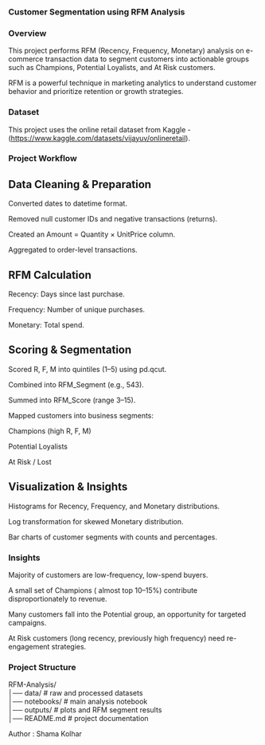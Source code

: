 ### Customer Segmentation using RFM Analysis
### Overview

This project performs RFM (Recency, Frequency, Monetary) analysis on e-commerce transaction data to segment customers into actionable groups such as Champions, Potential Loyalists, and At Risk customers.

RFM is a powerful technique in marketing analytics to understand customer behavior and prioritize retention or growth strategies.

### Dataset
This project uses the online retail dataset from Kaggle - (https://www.kaggle.com/datasets/vijayuv/onlineretail).
### Project Workflow

## Data Cleaning & Preparation

Converted dates to datetime format.

Removed null customer IDs and negative transactions (returns).

Created an Amount = Quantity × UnitPrice column.

Aggregated to order-level transactions.

## RFM Calculation

Recency: Days since last purchase.

Frequency: Number of unique purchases.

Monetary: Total spend.

## Scoring & Segmentation

Scored R, F, M into quintiles (1–5) using pd.qcut.

Combined into RFM_Segment (e.g., 543).

Summed into RFM_Score (range 3–15).

Mapped customers into business segments:

Champions (high R, F, M)

Potential Loyalists

At Risk / Lost

## Visualization & Insights

Histograms for Recency, Frequency, and Monetary distributions.

Log transformation for skewed Monetary distribution.

Bar charts of customer segments with counts and percentages.

### Insights

Majority of customers are low-frequency, low-spend buyers.

A small set of Champions ( almost top 10–15%) contribute disproportionately to revenue.

Many customers fall into the Potential group, an opportunity for targeted campaigns.

At Risk customers (long recency, previously high frequency) need re-engagement strategies.

### Project Structure
RFM-Analysis/  
│── data/                 # raw and processed datasets  
│── notebooks/            # main analysis notebook  
│── outputs/              # plots and RFM segment results  
│── README.md             # project documentation  

Author : Shama Kolhar
